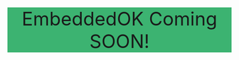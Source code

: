 
<p style="text-align:center;background-color:MediumSeaGreen;font-size:300%;">
  EmbeddedOK Coming SOON!
</p>

